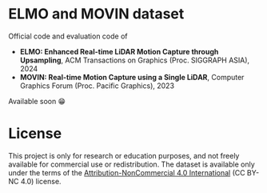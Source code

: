 # ELMO and MOVIN dataset

Official code and evaluation code of 
- **ELMO: Enhanced Real-time LiDAR Motion Capture through Upsampling**, ACM Transactions on Graphics (Proc. SIGGRAPH ASIA), 2024
- **MOVIN: Real-time Motion Capture using a Single LiDAR**, Computer Graphics Forum (Proc. Pacific Graphics), 2023

Available soon 😁


# License
This project is only for research or education purposes, and not freely available for commercial use or redistribution. 
The dataset is available only under the terms of the [Attribution-NonCommercial 4.0 International](https://creativecommons.org/licenses/by-nc/4.0/legalcode) (CC BY-NC 4.0) license.

